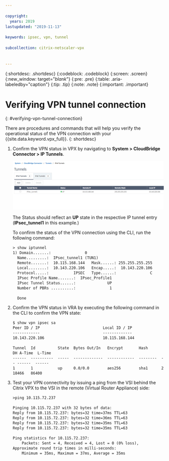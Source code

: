 ```yaml
---

copyright:
  years: 2019
lastupdated: "2019-11-13"

keywords: ipsec, vpn, tunnel

subcollection: citrix-netscaler-vpx


---
```


{:shortdesc: .shortdesc}
{:codeblock: .codeblock}
{:screen: .screen}
{:new_window: target="_blank_"}
{:pre: .pre}
{:table: .aria-labeledby="caption"}
{:tip: .tip}
{:note: .note}
{:important: .important}

# Verifying VPN tunnel connection
{: #verifying-vpn-tunnel-connection}

There are procedures and commands that will help you verify the operational status of the VPN connection with your {{site.data.keyword.vpx_full}}.
{: shortdesc}

1.	Confirm the VPN status in VPX by navigating to **System > CloudBridge Connector > IP Tunnels**.

    ![Confirm VPN status](images/ipsecVerifyVPN1.png)

    The Status should reflect an **UP** state in the respective IP tunnel entry (**IPsec_tunnel1** in this example.)

    To confirm the status of the VPN connection using the CLI, run the following command:

    ```    
    > show iptunnel
    1) Domain.......:               0
      Name.........:  IPsec_tunnel1 (TUN1)
      Remote.......:  10.115.168.144   Mask......: 255.255.255.255
      Local........:  10.143.220.106   Encap.....:  10.143.220.106
      Protocol.....:           IPSEC   Type......:               C
      IPsec Profile Name.......:  IPsec_Profile1
      IPsec Tunnel Status......:              UP
      Number of PBRs ..........:               1

      Done

    ```

2.	Confirm the VPN status in VRA by executing the following command in the CLI to confirm the VPN state:

    ```
    $ show vpn ipsec sa
    Peer ID / IP                            Local ID / IP
    ------------                            -------------
    10.143.220.106                          10.115.168.144

    Tunnel  Id          State  Bytes Out/In   Encrypt       Hash      DH A-Time  L-Time
    ------  ----------  -----  -------------  ------------  --------  -- ------  ------
    1       1           up     0.0/0.0        aes256        sha1      2  18466   86400
    ```

3.	Test your VPN connectivity by issuing a ping from the VSI behind the Citrix VPX to the VSI in the remote (Virtual Router Appliance) side:

    ```
    >ping 10.115.72.237

    Pinging 10.115.72.237 with 32 bytes of data:
    Reply from 10.115.72.237: bytes=32 time=37ms TTL=63
    Reply from 10.115.72.237: bytes=32 time=36ms TTL=63
    Reply from 10.115.72.237: bytes=32 time=35ms TTL=63
    Reply from 10.115.72.237: bytes=32 time=35ms TTL=63

    Ping statistics for 10.115.72.237:
        Packets: Sent = 4, Received = 4, Lost = 0 (0% loss),
    Approximate round trip times in milli-seconds:
        Minimum = 35ms, Maximum = 37ms, Average = 35ms
    ```
